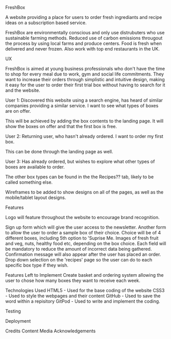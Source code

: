 FreshBox

A website providing a place for users to order fresh ingrediants and recipe ideas on a subscription based service. 

FreshBox are environmentally conscious and only use distrubuters who use sustainable farming methods. Reduced use of carbon emissions
througout the process by using local farms and produce centers. Food is fresh when delivered and never frozen. Also work
with top end restaurants in the UK.

UX

FreshBox is aimed at young business professionals who don't have the time to shop for every meal
due to work, gym and social life commitments. They want to increase their orders through simplistic and intuitive 
design, making it easy for the user to order their first trial box without having to search for it and the
website.

User 1: Discovered this website using a search engine, has heard of similar companies providing a similar service. 
I want to see what types of boxes are on offer. 

This will be achieved by adding the box contents to the landing page. It will show the boxes on offer and that the
first box is free. 

User 2: Returning user, who hasn't already ordered. I want to order my first box.

This can be done through the landing page as well.

User 3: Has already ordered, but wishes to explore what other types of boxes are available to order. 

The other box types can be found in the the Recipes?? tab, likely to be called something else.

Wireframes to be added to show designs on all of the pages, as well as the mobile/tablet layout designs.


Features

Logo will feature throughout the website to encourage brand recognition. 

Sign up form which will give the user access to the newsletter. Another form to allow the user to order 
a sample box of their choice. Choice will be of 4 different boxes, including 5th option to 'Suprise Me.
Images of fresh fruit and veg, nuts, healthy food etc, depending on the box choice. 
Each field will be mandatory to reduce the amount of incorrect data being gathered.
Confirmation message will also appear after the user has placed an order. 
Drop down selection on the 'recipes' page so the user can do to each specific box type if they wish.

Features Left to Implement
Create basket and ordering system allowing the user to chose how many boxes they want to receive each week.

Technologies Used
HTML5 - Used for the base coding of the website
CSS3 - Used to style the webpages and their content
GitHub - Used to save the word within a repisitory
GitPod - Used to write and implement the coding.

Testing

Deployment

Credits
Content
Media
Acknowledgements



